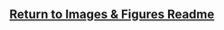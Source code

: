 ## [Return to Images & Figures Readme](https://github.com/ARTS-Laboratory/Senior-Design-Project-EMCH427-002-Team-4-Downey/tree/main/CLAMS_Images_%26_Figures#readme)
